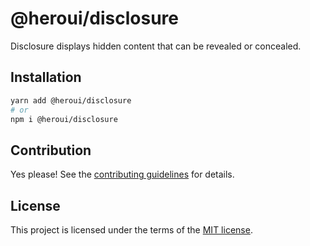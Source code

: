 # @heroui/disclosure

Disclosure displays hidden content that can be revealed or concealed.

## Installation

```sh
yarn add @heroui/disclosure
# or
npm i @heroui/disclosure
```

## Contribution

Yes please! See the
[contributing guidelines](https://github.com/nextui-org/nextui/blob/master/CONTRIBUTING.md)
for details.

## License

This project is licensed under the terms of the
[MIT license](https://github.com/nextui-org/nextui/blob/master/LICENSE).
